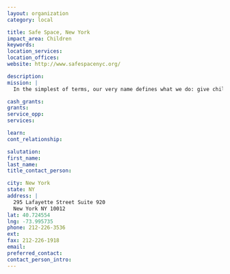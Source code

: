 ```yaml
---
layout: organization
category: local

title: Safe Space, New York
impact_area: Children
keywords: 
location_services: 
location_offices: 
website: http://www.safespacenyc.org/

description: 
mission: |
  In the simplest of terms, our very name defines what we do: give children who have experienced rejection and hardships a safe space in which to heal. 

cash_grants: 
grants: 
service_opp: 
services: 

learn: 
cont_relationship: 

salutation: 
first_name: 
last_name: 
title_contact_person: 

city: New York
state: NY
address: |
  295 Lafayette Street Suite 920    
  New York NY 10012
lat: 40.724554
lng: -73.995735
phone: 212-226-3536
ext: 
fax: 212-226-1918
email: 
preferred_contact: 
contact_person_intro: 
---
```

